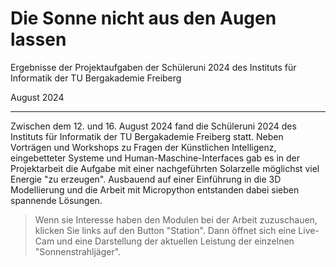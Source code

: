 # Die Sonne nicht aus den Augen lassen 

Ergebnisse der Projektaufgaben der Schüleruni 2024 des Instituts für Informatik der TU Bergakademie Freiberg 

August 2024

--------

Zwischen dem 12. und 16. August 2024 fand die Schüleruni 2024 des Instituts für Informatik der TU Bergakademie Freiberg statt. Neben Vorträgen und Workshops zu Fragen der Künstlichen Intelligenz, eingebetteter Systeme und Human-Maschine-Interfaces gab es in der Projektarbeit die Aufgabe mit einer nachgeführten Solarzelle möglichst viel Energie "zu erzeugen". Ausbauend auf einer Einführung in die 3D Modellierung und die Arbeit mit Micropython entstanden dabei sieben spannende Lösungen.

> Wenn sie Interesse haben den Modulen bei der Arbeit zuzuschauen, klicken Sie links auf den Button "Station". Dann öffnet sich eine Live-Cam und eine Darstellung der aktuellen Leistung der einzelnen "Sonnenstrahljäger".